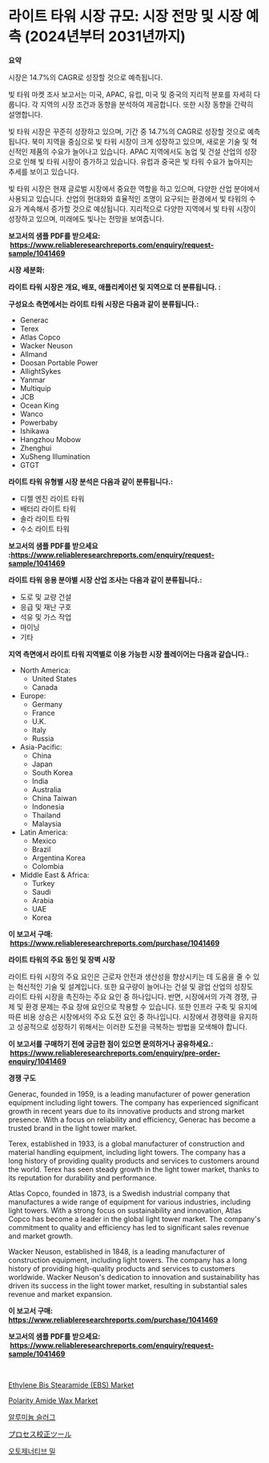<p><h1>라이트 타워 시장 규모: 시장 전망 및 시장 예측 (2024년부터 2031년까지)</h1></p><p><strong>요약</strong></p>
<p><p>시장은 14.7%의 CAGR로 성장할 것으로 예측됩니다. </p><p>빛 타워 마켓 조사 보고서는 미국, APAC, 유럽, 미국 및 중국의 지리적 분포를 자세히 다룹니다. 각 지역의 시장 조건과 동향을 분석하여 제공합니다. 또한 시장 동향을 간략히 설명합니다.</p><p>빛 타워 시장은 꾸준히 성장하고 있으며, 기간 중 14.7%의 CAGR로 성장할 것으로 예측됩니다. 북미 지역을 중심으로 빛 타워 시장이 크게 성장하고 있으며, 새로운 기술 및 혁신적인 제품의 수요가 늘어나고 있습니다. APAC 지역에서도 농업 및 건설 산업의 성장으로 인해 빛 타워 시장이 증가하고 있습니다. 유럽과 중국은 빛 타워 수요가 높아지는 추세를 보이고 있습니다.</p><p>빛 타워 시장은 현재 글로벌 시장에서 중요한 역할을 하고 있으며, 다양한 산업 분야에서 사용되고 있습니다. 산업의 현대화와 효율적인 조명이 요구되는 환경에서 빛 타워의 수요가 계속해서 증가할 것으로 예상됩니다. 지리적으로 다양한 지역에서 빛 타워 시장이 성장하고 있으며, 미래에도 빛나는 전망을 보여줍니다.</p></p>
<p><strong>보고서의 샘플 PDF를 받으세요: &nbsp;<a href="https://www.reliableresearchreports.com/enquiry/request-sample/1041469">https://www.reliableresearchreports.com/enquiry/request-sample/1041469</a></strong></p>
<p><strong>시장 세분화:</strong></p>
<p><strong> 라이트 타워 시장은 개요, 배포, 애플리케이션 및 지역으로 더 분류됩니다. :</strong></p>
<p><strong>구성요소 측면에서는 라이트 타워 시장은 다음과 같이 분류됩니다.:</strong></p>
<p><ul><li>Generac</li><li>Terex</li><li>Atlas Copco</li><li>Wacker Neuson</li><li>Allmand</li><li>Doosan Portable Power</li><li>AllightSykes</li><li>Yanmar</li><li>Multiquip</li><li>JCB</li><li>Ocean King</li><li>Wanco</li><li>Powerbaby</li><li>Ishikawa</li><li>Hangzhou Mobow</li><li>Zhenghui</li><li>XuSheng Illumination</li><li>GTGT</li></ul></p>
<p><strong> 라이트 타워 유형별 시장 분석은 다음과 같이 분류됩니다.:</strong></p>
<p><ul><li>디젤 엔진 라이트 타워</li><li>배터리 라이트 타워</li><li>솔라 라이트 타워</li><li>수소 라이트 타워</li></ul></p>
<p><strong>보고서의 샘플 PDF를 받으세요 :<a href="https://www.reliableresearchreports.com/enquiry/request-sample/1041469">https://www.reliableresearchreports.com/enquiry/request-sample/1041469</a></strong></p>
<p><strong> 라이트 타워 응용 분야별 시장 산업 조사는 다음과 같이 분류됩니다.:</strong></p>
<p><ul><li>도로 및 교량 건설</li><li>응급 및 재난 구호</li><li>석유 및 가스 작업</li><li>마이닝</li><li>기타</li></ul></p>
<p><strong>지역 측면에서 라이트 타워 지역별로 이용 가능한 시장 플레이어는 다음과 같습니다.:</strong></p>
<p><ul>
    <li>
        North America:
        <ul>
            <li>United States</li>
            <li>Canada</li>
        </ul>
    </li>
    <li>
        Europe:
        <ul>
            <li>Germany</li>
            <li>France</li>
            <li>U.K.</li>
            <li>Italy</li>
            <li>Russia</li>
        </ul>
    </li>
    <li>
        Asia-Pacific:
        <ul>
            <li>China</li>
            <li>Japan</li>
            <li>South Korea</li>
            <li>India</li>
            <li>Australia</li>
            <li>China Taiwan</li>
            <li>Indonesia</li>
            <li>Thailand</li>
            <li>Malaysia</li>
        </ul>
    </li>
    <li>
        Latin America:
        <ul>
            <li>Mexico</li>
            <li>Brazil</li>
            <li>Argentina Korea</li>
            <li>Colombia</li>
        </ul>
    </li>
    <li>
        Middle East & Africa:
        <ul>
            <li>Turkey</li>
            <li>Saudi</li>
            <li>Arabia</li>
            <li>UAE</li>
            <li>Korea</li>
        </ul>
    </li>
    </ul></p>
<p><strong>이 보고서 구매: &nbsp;<a href="https://www.reliableresearchreports.com/purchase/1041469">https://www.reliableresearchreports.com/purchase/1041469</a></strong></p>
<p><strong>라이트 타워의 주요 동인 및 장벽 시장</strong></p>
<p><p>라이트 타워 시장의 주요 요인은 근로자 안전과 생산성을 향상시키는 데 도움을 줄 수 있는 혁신적인 기술 및 설계입니다. 또한 요구량이 늘어나는 건설 및 광업 산업의 성장도 라이트 타워 시장을 촉진하는 주요 요인 중 하나입니다. 반면, 시장에서의 가격 경쟁, 규제 및 환경 문제는 주요 장애 요인으로 작용할 수 있습니다. 또한 인프라 구축 및 유지에 따른 비용 상승은 시장에서의 주요 도전 요인 중 하나입니다. 시장에서 경쟁력을 유지하고 성공적으로 성장하기 위해서는 이러한 도전을 극복하는 방법을 모색해야 합니다.</p></p>
<p><strong>이 보고서를 구매하기 전에 궁금한 점이 있으면 문의하거나 공유하세요.: &nbsp;<a href="https://www.reliableresearchreports.com/enquiry/pre-order-enquiry/1041469">https://www.reliableresearchreports.com/enquiry/pre-order-enquiry/1041469</a></strong></p>
<p><strong>경쟁 구도</strong></p>
<p><p>Generac, founded in 1959, is a leading manufacturer of power generation equipment including light towers. The company has experienced significant growth in recent years due to its innovative products and strong market presence. With a focus on reliability and efficiency, Generac has become a trusted brand in the light tower market.</p><p>Terex, established in 1933, is a global manufacturer of construction and material handling equipment, including light towers. The company has a long history of providing quality products and services to customers around the world. Terex has seen steady growth in the light tower market, thanks to its reputation for durability and performance.</p><p>Atlas Copco, founded in 1873, is a Swedish industrial company that manufactures a wide range of equipment for various industries, including light towers. With a strong focus on sustainability and innovation, Atlas Copco has become a leader in the global light tower market. The company's commitment to quality and efficiency has led to significant sales revenue and market growth.</p><p>Wacker Neuson, established in 1848, is a leading manufacturer of construction equipment, including light towers. The company has a long history of providing high-quality products and services to customers worldwide. Wacker Neuson's dedication to innovation and sustainability has driven its success in the light tower market, resulting in substantial sales revenue and market expansion.</p></p>
<p><strong>이 보고서 구매: &nbsp; <a href="https://www.reliableresearchreports.com/purchase/1041469">https://www.reliableresearchreports.com/purchase/1041469</a></strong></p>
<p><strong>보고서의 샘플 PDF를 받으세요: &nbsp;<a href="https://www.reliableresearchreports.com/enquiry/request-sample/1041469">https://www.reliableresearchreports.com/enquiry/request-sample/1041469</a></strong><strong></strong></p>
<p>&nbsp;</p>
<p><p><a href="https://github.com/peachesmcdowel1/Market-Research-Report-List-1/blob/main/ethylene-bis-stearamide-ebs-market.md">Ethylene Bis Stearamide (EBS) Market</a></p><p><a href="https://github.com/edytherolanlouisejk1miz0wig/Market-Research-Report-List-1/blob/main/polarity-amide-wax-market.md">Polarity Amide Wax Market</a></p><p><a href="https://medium.com/@frankfurter67567/%EC%95%8C%EB%A3%A8%EB%AF%B8%EB%8A%84-%EC%8A%AC%EB%9F%AC%EA%B7%B8-%EC%8B%9C%EC%9E%A5-%EC%A0%84%EB%A7%9D-%EC%82%B0%EC%97%85-%EA%B0%9C%EC%9A%94-%EB%B0%8F-%EC%98%88%EC%B8%A1-2024%EB%85%84%EB%B6%80%ED%84%B0-2031%EB%85%84%EA%B9%8C%EC%A7%80-30b3c6eaf4ff">알루미늄 슬러그</a></p><p><a href="https://medium.com/@johneahan44556754/%E3%83%97%E3%83%AD%E3%82%BB%E3%82%B9%E3%82%AD%E3%83%A3%E3%83%AA%E3%83%96%E3%83%AC%E3%83%BC%E3%82%B7%E3%83%A7%E3%83%B3%E3%83%84%E3%83%BC%E3%83%AB%E3%81%AE%E5%B8%82%E5%A0%B4%E8%A6%8F%E6%A8%A1%E3%81%A8%E5%B8%82%E5%A0%B4%E5%8B%95%E5%90%91-%E5%AE%8C%E5%85%A8%E3%81%AA%E7%94%A3%E6%A5%AD%E6%A6%82%E8%A6%81-2024%E5%B9%B4%E3%81%8B%E3%82%892031%E5%B9%B4%E3%81%BE%E3%81%A7-2960ec098784">プロセス校正ツール</a></p><p><a href="https://medium.com/@ethawolf/%EC%9E%90%EA%B0%80-%EB%B6%84%EC%87%84%EA%B8%B0-%EC%8B%9C%EC%9E%A5-%EA%B7%9C%EB%AA%A8-%EB%B0%8F-%EC%8B%9C%EC%9E%A5-%EB%8F%99%ED%96%A5-%EC%99%84%EC%A0%84%ED%95%9C-%EC%82%B0%EC%97%85-%EA%B0%9C%EC%9A%94-2024%EB%85%84%EB%B6%80%ED%84%B0-2031%EB%85%84%EA%B9%8C%EC%A7%80-886059814054">오토제너티브 밀</a></p></p>